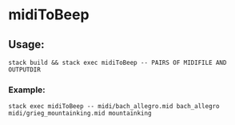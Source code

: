 # midiToBeep

## Usage:
`stack build && stack exec midiToBeep -- PAIRS OF MIDIFILE AND OUTPUTDIR`
### Example:
`stack exec midiToBeep -- midi/bach_allegro.mid bach_allegro midi/grieg_mountainking.mid mountainking`